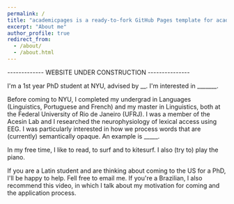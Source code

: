 ```yaml
---
permalink: /
title: "academicpages is a ready-to-fork GitHub Pages template for academic personal websites"
excerpt: "About me"
author_profile: true
redirect_from: 
  - /about/
  - /about.html
---
```


------------- WEBSITE UNDER CONSTRUCTION ---------------

I'm a 1st year PhD student at NYU, advised by __. I'm interested in _______.

Before coming to NYU, I completed my undergrad in Languages (Linguistics, Portuguese and French) and my master in Linguistics, both at the Federal University of Rio de Janeiro (UFRJ). I was a member of the Acesin Lab and I researched the neurophysiology of lexical access using EEG. I was particularly interested in how we process words that are (currently) semantically opaque. An example is _____.

In my free time, I like to read, to surf and to kitesurf. I also (try to) play the piano. 

If you are a Latin student and are thinking about coming to the US for a PhD, I'll be happy to help. Fell free to email me. If you're a Brazilian, I also recommend this video, in which I talk about my motivation for coming and the application process.
